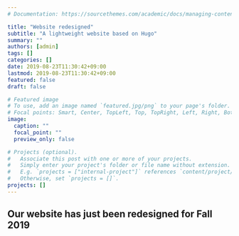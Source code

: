 ```yaml
---
# Documentation: https://sourcethemes.com/academic/docs/managing-content/

title: "Website redesigned"
subtitle: "A lightweight website based on Hugo"
summary: ""
authors: [admin]
tags: []
categories: []
date: 2019-08-23T11:30:42+09:00
lastmod: 2019-08-23T11:30:42+09:00
featured: false
draft: false

# Featured image
# To use, add an image named `featured.jpg/png` to your page's folder.
# Focal points: Smart, Center, TopLeft, Top, TopRight, Left, Right, BottomLeft, Bottom, BottomRight.
image:
  caption: ""
  focal_point: ""
  preview_only: false

# Projects (optional).
#   Associate this post with one or more of your projects.
#   Simply enter your project's folder or file name without extension.
#   E.g. `projects = ["internal-project"]` references `content/project/deep-learning/index.md`.
#   Otherwise, set `projects = []`.
projects: []
---
```


## Our website has just been redesigned for Fall 2019 ##


